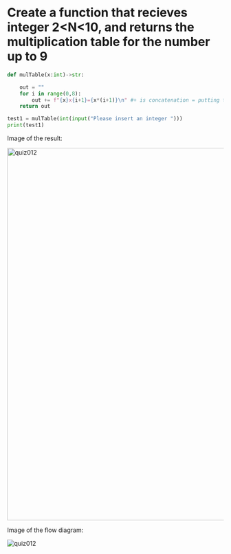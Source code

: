 # Create a function that recieves integer 2<N<10, and returns the multiplication table for the number up to 9

```.py
def mulTable(x:int)->str:

    out = ""
    for i in range(0,8):
        out += f"{x}x{i+1}={x*(i+1)}\n" #+ is concatenation = putting two strings together
    return out

test1 = mulTable(int(input("Please insert an integer ")))
print(test1)
```

Image of the result:

<img width="867" alt="quiz012" src="https://user-images.githubusercontent.com/112055062/192402881-cf75341d-1a7f-4d8a-a2cc-dc55ec6d4a5d.png">

Image of the flow diagram:

![quiz012](https://user-images.githubusercontent.com/112055062/192406736-e0c61b2e-94c7-48b4-9e2e-97d043fc7714.jpg)
